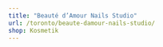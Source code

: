 ```yaml
---
title: "Beauté d’Amour Nails Studio"
url: /toronto/beaute-damour-nails-studio/
shop: Kosmetik
---
```


